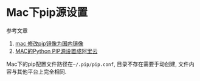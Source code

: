 # Mac下pip源设置

参考文章

1. [mac 修改pip镜像为国内镜像](https://blog.csdn.net/liushimiao0104/article/details/96475364)
2. [MAC的Python PIP源设置成阿里云](https://blog.csdn.net/u012865381/article/details/80390258)

Mac下的pip配置文件路径在`~/.pip/pip.conf`, 目录不存在需要手动创建, 文件内容与其他平台上完全相同.
